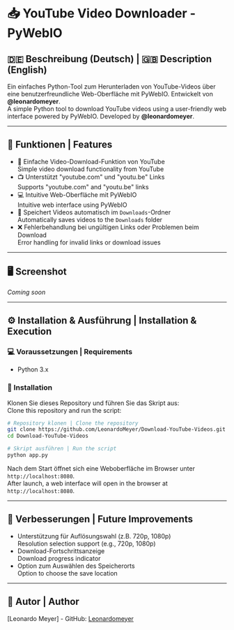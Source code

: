 # 📥 YouTube Video Downloader - PyWebIO

## 🇩🇪 Beschreibung (Deutsch) | 🇬🇧 Description (English)

Ein einfaches Python-Tool zum Herunterladen von YouTube-Videos über eine benutzerfreundliche Web-Oberfläche mit PyWebIO. Entwickelt von **@leonardomeyer**.  
A simple Python tool to download YouTube videos using a user-friendly web interface powered by PyWebIO. Developed by **@leonardomeyer**.

---

## 🔧 Funktionen | Features

- 🎥 Einfache Video-Download-Funktion von YouTube  
  Simple video download functionality from YouTube
- 📺 Unterstützt "youtube.com" und "youtu.be" Links  
  Supports "youtube.com" and "youtu.be" links
- 💻 Intuitive Web-Oberfläche mit PyWebIO  
  Intuitive web interface using PyWebIO
- 💾 Speichert Videos automatisch im `Downloads`-Ordner  
  Automatically saves videos to the `Downloads` folder
- ❌ Fehlerbehandlung bei ungültigen Links oder Problemen beim Download  
  Error handling for invalid links or download issues

---

## 🖥️ Screenshot
*Coming soon*

---

## ⚙️ Installation & Ausführung | Installation & Execution

### 💻 Voraussetzungen | Requirements
- Python 3.x

### 🔄 Installation

Klonen Sie dieses Repository und führen Sie das Skript aus:  
Clone this repository and run the script:

```bash
# Repository klonen | Clone the repository
git clone https://github.com/LeonardoMeyer/Download-YouTube-Videos.git
cd Download-YouTube-Videos

# Skript ausführen | Run the script
python app.py
```

Nach dem Start öffnet sich eine Weboberfläche im Browser unter `http://localhost:8080`.  
After launch, a web interface will open in the browser at `http://localhost:8080`.

---

## 🌟 Verbesserungen | Future Improvements

- Unterstützung für Auflösungswahl (z.B. 720p, 1080p)  
  Resolution selection support (e.g., 720p, 1080p)
- Download-Fortschrittsanzeige  
  Download progress indicator
- Option zum Auswählen des Speicherorts  
  Option to choose the save location

---

## 👥 Autor | Author
[Leonardo Meyer] - GitHub: [Leonardomeyer](https://github.com/LeonardoMeyer)